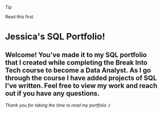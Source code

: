 > [!TIP]
> Read this first.


# Jessica's SQL Portfolio!

## Welcome! You've made it to my SQL portfolio that I created while completing the Break Into Tech course to become a Data Analyst. As I go through the course I have added projects of SQL I've written. Feel free to view my work and reach out if you have any questions.

_Thank you for taking the time to read my portfolio :)_
